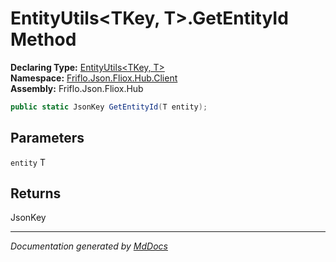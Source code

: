 ﻿<!--  
  <auto-generated>   
    The contents of this file were generated by a tool.  
    Changes to this file may be list if the file is regenerated  
  </auto-generated>   
-->

# EntityUtils\<TKey, T\>.GetEntityId Method

**Declaring Type:** [EntityUtils\<TKey, T\>](../index.md)  
**Namespace:** [Friflo.Json.Fliox.Hub.Client](../../index.md)  
**Assembly:** Friflo.Json.Fliox.Hub

```csharp
public static JsonKey GetEntityId(T entity);
```

## Parameters

`entity`  T

## Returns

JsonKey

___

*Documentation generated by [MdDocs](https://github.com/ap0llo/mddocs)*
